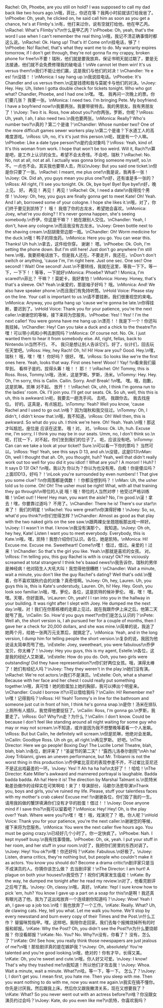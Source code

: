 Rachel: Oh, Phoebe, are you still on hold? I was supposed to call my dad back like two hours ago.\n哦，菲比，你还在等？我两小时前就该打给我爸了。\nPhoebe: Oh, yeah, he clicked on, he said call him as soon as you get a chance, he's at Flimby's.\n有，他打来过你，说有空就打给他。他在甲乙丙。\nRachel: What's Flimby's?\n什么是甲乙丙？\nPhoebe: Oh, yeah, that's the word I use when I can't remember the real thing.\n哦，我记不清正确事情时都这么说。\nRachel: Ok. Hang up! That's it! Come on!\n挂电话，够了！\nPhoebe: No! Rachel, that's what they want me to do. My warranty expires tomorrow, if I don't get through, they're not gonna fix my crappy, broken phone for free!\n不要！瑞秋，他们就是要我放弃。保证书明天就过期了，要是无法接通，他们就不会免费修理我的破电话！\nWe cannot let them win! It's us versus them!\n我们不能让他们赢，这是我们与他们的对决！\nChandler: Ye e es! !\n没错！！\nMonica: I say hang up.\n我说挂电话。\nPhoebe: It's Chandler and us versus them.\n这是钱德和我与莫妮卡与他们的对决。\nJoey: Hey. Hey. Uh, listen I gotta double check for tickets tonight. Who who got what? Chandler, Phoebe, and I had one.\n嘿。 嘿。 我再问一次晚上的票。你们要几张？ 我要一张。\nMonica: I need two. I'm bringing Pete. My boyfriend. I have a boyfriend now!\n我要两张。我要带彼特去。我的男朋友。我有男朋友了！\nJoey: Two it is. Ross, how about you?\n你两张。罗斯，你呢？\nRoss: Uh, yeah, I ah, I also need two.\n我也要两张。\nMonica: Really? Who's number two?\n真的？第二个是谁？\nChandler: Whose number two? One of the more difficult games sewer workers play.\n第二个是谁？下水道工人的高难度游戏。\nRoss: Uh, no, it's it's just this person.\n呃，就是有一个人嘛。\nPhoebe: Like a date type person?\n是约会对象吗？\nRoss: Yeah, kind of. It's this woman from work. I hope that won't be too weird. Will it, Rach?\n算是吧，是工作上认识的女生。希望不会太奇怪。不会吧，瑞秋？\nRachel: No. No, not at all, not at all. I actually was gonna bring someone myself, so.\n不。一点也不会。其实我也要带人去，所以\nJoey: But you said one ticket.\n但是你只要了一张。\nRachel: I meant, me plus one!\n我是说，我再多一张！\nJoey: Ok. Did ah, you guys mean you plus one?\n好，还有谁是多一张的？\nRoss: All right, I'll see you tonight. Ok. Ok, bye bye! Bye! Bye bye!\n好，晚上见。 好。 再见！ 再见！ 再见！\nRachel: Ok, I need a date!\n我得找个男伴！\nJoey: Oh, hey, you guys are finally gonna get to meet Kate! Oh! Yeah. And I ah, borrowed some of your cologne. I hope she likes it.\n哦，对了，你们终于要见到凯特了！ 哦！ 我借了你的古龙水，希望她会喜欢。\nMonica: Joey, what're you doing? ! It's never gonna happen, she's seeing somebody.\n乔伊，你这是干嘛？！她在跟别人交往。\nChandler: Yeah, I don't, have any cologne.\n而且我没有古龙水。\nJoey: Green bottle next to the shaving cream.\n刮胡膏旁边那一瓶。\nChandler: Oh! Worm medicine for the duck.\n哦！鸭子的除虫药。\nMonica: Here you go. You can wear this. Thanks! Uh huh.\n拿去，这件给你穿。 谢谢！ 嗯。\nPhoebe: Ok. Ooh, I'm setting the phone down. But I'm still here! Just don't go anywhere I'm still here.\n哦，我要把电话放下。但是我人还在。不要走开，我还在。\nDon't don't switch or anything, 'cause I'm, I'm right here. Just one sec. One sec! One second! ! Wait! One second! Just.\n不要转线，我就在这里，等我一下下。等一下，一下下！！等等，一下就好\nMonica: Phoebe? What? ! Monica, I'm scared!\n菲比？ 干嘛？！莫妮卡，我好害怕！\nMonica: Honey. Honey, that's that's a sleeve. Ok? Yeah.\n亲爱的，那是袖子好吗？ 哦。\nMonica: And! We also have speaker phone.\n而且我们有免持听筒。\nHold Voice: Please stay on the line. Your call is important to us.\n请不要挂断。我们很重视您的来电。\nMonica: Anyway, you gotta hang up 'cause we're gonna be late.\n你得挂断，要迟到了。\nHold Voice: Thank you for your patience, you're the next caller.\n谢谢您的等候，接下来将为您服务。\nPhoebe: Yes! ! Yes! ! I'm the next caller! You were gonna have me hang up.\n漂亮！！我是下一个！你还叫我挂掉。\nChandler: Hey! Can you take a duck and a chick to the theatre?\n嘿！可以带小鸡和小鸭去剧院吗？\nMonica: Of course not. No. Ok. I just wanted them to hear it from somebody else. All, right, fellas, back to Nintendo.\n当然不行。 不。 我只是想让别人告诉它们。好了，伙计们，回去玩任天堂吧。\nRoss: Hey, hey Rach! Oh, hi! Hi! How are you? Good. Hey.\n嘿，瑞秋！ 哦，嘿！ 嘿！ 你好吗？ 很好。 嘿。\nRoss: So looks like we're the first ones here. Yeah, looks that way. First ones here! Wooo! ! Yay! !\n看来我们最早到。 看样子是的。拔得头筹！哦！！ 耶！！\nRachel: Oh! Tommy, this is Ross. Ross, Tommy.\n哦，汤米，这是罗斯。罗斯，汤米。\nTommy: Hey. Hey. Oh, I'm sorry, this is Cailin. Cailin. Sorry. And! Break! !\n嘿。 嘿。哦，抱歉，这是凯琳。凯琳 对不起。 放开！！\nRachel: Ok, uhh, I think I'm gonna run to the ladies' room. Ok. I'll join you. I'll get our seats. Ok. So uh, well, this this is uh, this is awkward.\n呃，我要去一趟洗手间。 去吧。 我跟你去。 我去找座位。 好的。这真是，有点尴尬。\nTommy: Yeah? Well you know, 'cause Rachel and I used to go out.\n啥？ 因为瑞秋和我交往过。\nTommy: Oh, I didn't, I didn't know that.\n哦，我不知道。\nRoss: Oh! Well then, this is awkward. So what do you uh. I think we're here. Oh! Yeah. Yeah.\n哦！那这才叫尴尬。座位是 应该在这里。 哦！对。 对。\nRoss: Ok. Uh, huh. Excuse me, I'm sorry, I I think you may be in our seats. Umm, no, I don't think so.\n呃，打扰一下，对不起，你们坐到我们的位子了。 呃，应该没有吧。\nTommy: Can can we take a look at your ticket? Sure.\n可以看一下你的票吗？ 当然可以。\nRoss: Yep! Yeah, see this says D 13, and uh.\n没错，这是D13\nMan: Oh, well I thought that ah. Oh, you thought, huh? Yeah, well that didn't really work out too well for you did it you idiot! ! What are you? ! A moron! ! Huh? ! It says D 13! Ok? !\n哦，我以为 你以为？你以为也没有用，白痴！你是傻瓜吗？上面印D13，好吗？！\nLook you're surrounded by even numbers! ! That give you some clue? !\n你周围都是偶数！！你都没想到吗？！\nMan: Uh, the usher told us to come. Oh! Oh! The usher must be right! What, with all that training they go through!\n带位的人说 哦！哦！带位的人当然对啰！他受过严格训练嘛！\nGet out! ! Here! Hey man, you want the aisle? No, I'm good.\n滚！拿去！嘿，你要靠过道吗？ 不用了。\nChandler: There he is! There's our star!\n来了！ 我们的明星！\nRachel: You were great!\n你演得好棒！\nJoey: So, so, what'd you think?\n你们觉得怎样？\nChandler: Almost as good as that play with the two naked girls on the see saw.\n跟两裸女坐翘翘板那出戏一样好。\nJoey: I I wasn't in that. I know.\n我没有演那个。 我知道。\nJoey: Oh oh, hey hey, Kate! Listen I want you to meet everybody. Everybody, this is Kate.\n哦，嘿，凯特！我想介绍你们认识。各位，她是凯特。\nMonica: Hi! Excuse me. Excuse me. Sweetheart! Come!\n嘿！ 借过，借过。亲爱的！过来！\nChandler: So that's the girl you like. Yeah.\n那就是喜欢的女孩。 对。\nRoss: I'm telling you, this guy Rachel is with is crazy! Ok? He viciously screamed at total strangers! I think he's baaad news!\n我告诉你，瑞秋的男伴是神经病！他对陌生人大吼大叫！我觉得他很糟糕！\nChandler: Wait a minute, wait a minute, you don't like the guy Rachel's dating? Well that's odd.\n慢着，你不喜欢瑞秋约会的对象？真奇怪啊。\nJoey: Oh, hey, Lauren. Uh, you guys this is, this is Kate's understudy, Lauren. Oh, hi! Hey. Hey. Gosh, you look soo familiar.\n哦，嘿，萝伦。各位，这是凯特的候补萝伦。 哦，嘿！ 嘿。 嘿。天哪，你好面熟。\nLauren: Oh, yeah! I I ran into you in the hallway in your building. It was right after I slept with Joey. He dumped me the next day.\n哦，对！我们在你那栋楼的走廊上见过。就在我跟乔伊上床之后。他第二天就甩了我。\nCailin: So. How'd you guys meet?\n你们是怎么认识的？\nPete: Well ah, the short version is, I ah pursued her for a couple of months, then I gave her a check for 20,000 dollars, and she was mine.\n简单的说，我追了她两个月，给她一张两万元支票后，就搞定了。\nMonica: Yeah, and in the long version, I dump him for telling people the short version.\n复杂的说，我因为他说话太简单而甩了他。\nEstelle: Joey, sweetheart, you were fabulous!\n乔伊宝贝，你太棒了！\nJoey: Hey you guys, this is my agent, Estelle.\n各位，这是我的经纪人艾斯黛。\nEstelle: How do you do. Ooh, you two girls were outstanding! Did they have representation?\n你们好两位女孩。哦，演得太棒了！她们有经纪人吗？\nJoey: They they weren't in the play.\n她们没有演。\nRachel: We're not actors.\n我们不是演员。\nEstelle: Ooh, what a shame! Because with her face and her chest I could really put something together.\n哦，真可惜！她的脸蛋加上她的胸部，我可以捧出个明星来。\nChandler: Could I borrow it?\n可以借给我吗？\nCailin: Hi! Remember me?\n嘿！记得我吗？\nRoss: Hi! Yeah! Tommy's in line for the bathroom and someone just cut in front of him, I think he's gonna snap.\n是你！汤米在排队上厕所有人插队，我觉得他要捉狂了。\nCailin: Ross, I'm gonna go.\n罗斯，我要走了。\nRoss: Go? Why?\n走？为什么？\nCailin: I don't know. Could be because I don't feel like standing around all night waiting for some guy who may or may not scream.\n不知道，或许是因为我不想整晚等着看一个人发飙。\nRoss: But but Cailin, he definitely will scream.\n但是凯琳，他绝对会发飙。\nCailin: Goodbye Ross. Uh oh go, all right.\n再见罗斯。 好吧。\nThe Director: Here we go people! Boxing Day! The Lucille Lortel Theatre, blah, blah, blah.\n各位，剧评来了！“圣诞节的第二天”！“露西儿洛泰尔剧院”\nAh ha! Joey Tribianni, gives an uneven performance, but Mr. Tribianni is not the worst thing in this production.\n乔伊崔比亚尼的表现参差不齐，不过崔比亚尼还不是这出戏最差的一环。\nJoey: Yes! !! Ah ha ha ha!\n太好了！！哈哈！\nThe Director: Kate Miller's awkward and mannered portrayal is laughable. Badda badda badda. Ah ha! Here it is! The direction by Marshal Talmant is.\n凯特米勒差劲做作的诠释实在可笑啊哈！来了！导演部份，马歇尔汤恩导演\nThank you, boys and girls, you've ruined my life. Please, stuff your talentless faces with my mother's crab cakes! Excuse me! !\n谢谢各位，你们毁了我的一生。请用我妈做的蟹饼填满你们没有才华的脸蛋！借过！！\nJoey: Dose anyone mind if I save this?\n我可以留着吧？\nMonica: Hey! Hey! Oh, is the play over? Yeah. Where were you?\n嘿！ 嘿！ 哦，戏演完了？ 嗯。你人呢？\nHold Voice: Thank you for your patience, you're the next caller.\n谢谢您的等候，接下来将为您服务。\nMonica: You were the next caller five hours ago. You must be going crazy.\n已经好几个小时了。你一定快疯了。\nPhoebe: Nah. I kept myself busy.\n我有找事情做。\nPhoebe: Oh, ok, yeah. I put your stuff in her room, and her stuff in your room.\n对了，我把你们房里的东西对调了。\nJoey: Hey! You ok?\n嘿！你还好吗？\nKate: Fabulous.\n好极了。\nJoey: Listen, drama critics, they're nothing but, but people who couldn't make it as actors. You know you should do? Become a drama critic!\n剧评家只是当不成演员的人。你猜你该怎么做？ 去当剧评家！\nThe Director: I am hurt! A plague on both your houses!\n我受伤了！祝你们两家发生瘟疫！\nKate: By the way, he dumped me tonight after he read my review.\n对了，他看完剧评之后甩了我。\nJoey: Oh, classy.\n哦，真好。\nKate: Yep! I sure know how to pick 'em, huh? You know I gave up a part on a soap for this!\n是啊！我还真有眼光选了他。我为了这出戏放弃一个连续剧你知道吗？\nJoey: Wow! Yeah I ah, I gave up a job too.\n哇！我也放弃了一个工作。\nKate: Really. What? Uh, de clawing cats. Hey, tell you what. Let me walk you home. We'll stop by every newsstand and burn every copy of their Times and the Post.\n什么工作？ 替猫咪剪指甲。嘿，这样吧。我陪你走回家。我们去每个报摊烧掉所有的时报和邮报。\nKate: Why the Post? Oh, you didn't see the Post?\n为什么要烧邮报？ 你没看邮报？\nKate: No. You? No. Why?\n没有，你看了？ 没有，怎么了？\nKate: Oh! See how, you really think those newspapers are just jealous of me?\n哦！那些剧评真的是在嫉妒我？\nJoey: Oh, absolutely! You're talented and you're good looking.\n哦，绝对的！你有才华，长得又美。\nKate: Oh, you're sweet and cute.\n哦，你人好又可爱。\nJoey: I know! That's why they trashed me!\n我知道！所以他们才攻击我！\nJoey: Whoa. Wait a minute, wait a minute. What?\n哇。等一下，等一下。 怎么了？\nJoey: I, I don't get you. I mean first, you hate me. Then you sleep with me. Then you want nothing to do with me, now you want me again.\n我实在搞不懂你。你先是讨厌我。然后跟我上床。然后你又跟我撇清关系，现在又想要我了？\nKate: What? So you never went out with an actress before?\n啥？你没跟女演员约过会吗？\nJoey: Kate, do you even like me?\n凯特，你喜欢我吗？
        